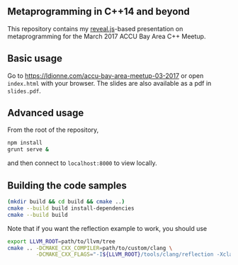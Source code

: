 ## Metaprogramming in C++14 and beyond

This repository contains my [reveal.js][]-based presentation on metaprogramming
for the March 2017 ACCU Bay Area C++ Meetup.

## Basic usage
Go to https://ldionne.com/accu-bay-area-meetup-03-2017 or open `index.html`
with your browser. The slides are also available as a pdf in `slides.pdf`.

## Advanced usage
From the root of the repository,
```sh
npm install
grunt serve &
```

and then connect to `localhost:8000` to view locally.

## Building the code samples

```sh
(mkdir build && cd build && cmake ..)
cmake --build build install-dependencies
cmake --build build
```

Note that if you want the reflection example to work, you should use

```sh
export LLVM_ROOT=path/to/llvm/tree
cmake .. -DCMAKE_CXX_COMPILER=path/to/custom/clang \
         -DCMAKE_CXX_FLAGS="-I${LLVM_ROOT}/tools/clang/reflection -Xclang -freflection"
```

<!-- Links -->
[reveal.js]: https://github.com/hakimel/reveal.js
